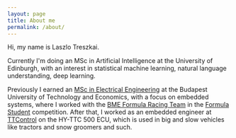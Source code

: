 ```yaml
---
layout: page
title: About me
permalink: /about/
---
```


Hi, my name is Laszlo Treszkai.

Currently I'm doing an MSc in Artificial Intelligence at the University of Edinburgh, with an interest in statistical machine learning, natural language understanding, deep learning.

Previously I earned an [MSc in Electrical Engineering](https://www.mit.bme.hu/eng/) at the Budapest University of Technology and Economics, with a focus on embedded systems, where I worked with the [BME Formula Racing Team](frt.bme.hu) in the [Formula Student](https://www.formulastudent.de) competition. After that, I worked as an embedded engineer at [TTControl](ttcontrol.com) on the HY-TTC 500 ECU, which is used in big and slow vehicles like tractors and snow groomers and such.

